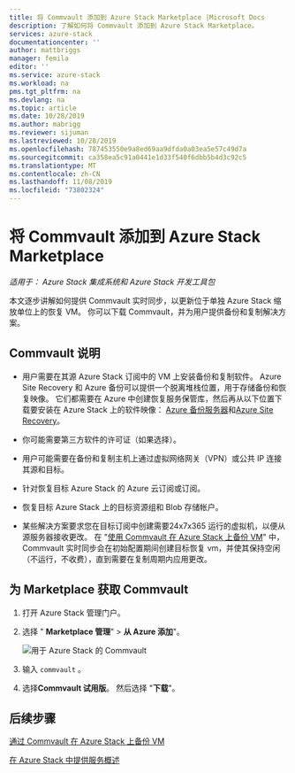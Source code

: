 ```yaml
---
title: 将 Commvault 添加到 Azure Stack Marketplace |Microsoft Docs
description: 了解如何将 Commvault 添加到 Azure Stack Marketplace。
services: azure-stack
documentationcenter: ''
author: mattbriggs
manager: femila
editor: ''
ms.service: azure-stack
ms.workload: na
pms.tgt_pltfrm: na
ms.devlang: na
ms.topic: article
ms.date: 10/28/2019
ms.author: mabrigg
ms.reviewer: sijuman
ms.lastreviewed: 10/28/2019
ms.openlocfilehash: 787453550e9a8ed69aa9dfda0a03ea5e57c49d7a
ms.sourcegitcommit: ca358ea5c91a0441e1d33f540f6dbb5b4d3c92c5
ms.translationtype: MT
ms.contentlocale: zh-CN
ms.lasthandoff: 11/08/2019
ms.locfileid: "73802324"
---
```

# <a name="add-commvault-to-the-azure-stack-marketplace"></a>将 Commvault 添加到 Azure Stack Marketplace

*适用于： Azure Stack 集成系统和 Azure Stack 开发工具包*

本文逐步讲解如何提供 Commvault 实时同步，以更新位于单独 Azure Stack 缩放单位上的恢复 VM。 你可以下载 Commvault，并为用户提供备份和复制解决方案。 

## <a name="notes-for-commvault"></a>Commvault 说明

- 用户需要在其源 Azure Stack 订阅中的 VM 上安装备份和复制软件。 Azure Site Recovery 和 Azure 备份可以提供一个脱离堆栈位置，用于存储备份和恢复映像。 它们都需要在 Azure 中创建恢复服务保管库，然后再从以下位置下载要安装在 Azure Stack 上的软件映像： [Azure 备份服务器](https://go.microsoft.com/fwLink/?LinkId=626082&clcid=0x0409)和[Azure Site Recovery](https://aka.ms/unifiedinstaller_eus)。  
    
- 你可能需要第三方软件的许可证（如果选择）。
- 用户可能需要在备份和复制主机上通过虚拟网络网关（VPN）或公共 IP 连接其源和目标。
- 针对恢复目标 Azure Stack 的 Azure 云订阅或订阅。
- 恢复目标 Azure Stack 上的目标资源组和 Blob 存储帐户。
- 某些解决方案要求您在目标订阅中创建需要24x7x365 运行的虚拟机，以便从源服务器接收更改。 在 "[使用 Commvault 在 Azure Stack 上备份 VM](../user/azure-stack-network-howto-backup-commvault.md)" 中，Commvault 实时同步会在初始配置期间创建目标恢复 vm，并使其保持空闲（不运行，不收费），直到需要在复制周期内应用更改。


## <a name="get-commvault-for-your-marketplace"></a>为 Marketplace 获取 Commvault

1. 打开 Azure Stack 管理门户。
2. 选择 " **Marketplace 管理**" > **从 Azure 添加**"。

    ![用于 Azure Stack 的 Commvault](./media/azure-stack-network-offer-backup-commvault/get-commvault-for-marketplace.png)

3. 输入 `commvault` 。
4. 选择**Commvault 试用版**。 然后选择 "**下载**"。


## <a name="next-steps"></a>后续步骤

[通过 Commvault 在 Azure Stack 上备份 VM](../user/azure-stack-network-howto-backup-commvault.md)

[在 Azure Stack 中提供服务概述](service-plan-offer-subscription-overview.md)
